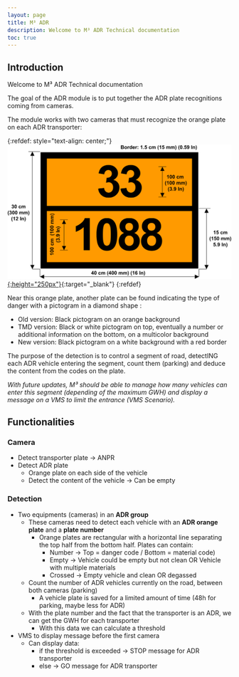 ```yaml
---
layout: page
title: M³ ADR
description: Welcome to M³ ADR Technical documentation
toc: true
---
```


## Introduction

Welcome to M³ ADR Technical documentation

The goal of the ADR module is to put together the ADR plate recognitions coming from cameras.

The module works with two cameras that must recognize the orange plate on each ADR transporter:

{:refdef: style="text-align: center;"}
[![ADR plate dimensions](assets/ADR_dimensions.svg "ADR plate dimensions"){:height="250px"}](assets/ADR_dimensions.svg "ADR plate dimensions"){:target="_blank"}
{:refdef}

Near this orange plate, another plate can be found indicating the type of danger with a pictogram in a diamond shape :

- Old version: Black pictogram on an orange background
- TMD version: Black or white pictogram on top, eventually a number or additional information on the bottom, on a multicolor background
- New version: Black pictogram on a white background with a red border

The purpose of the detection is to control a segment of road, detectING each ADR vehicle entering the segment, count them (parking) and deduce the content from the codes on the plate.

*With future updates, M³ should be able to manage how many vehicles can enter this segment (depending of the maximum GWH) and display a message on a VMS to limit the entrance (VMS Scenario).*

## Functionalities

### Camera

- Detect transporter plate → ANPR
- Detect ADR plate
  - Orange plate on each side of the vehicle
  - Detect the content of the vehicle → Can be empty

### Detection

- Two equipments (cameras) in an **ADR group**
  - These cameras need to  detect each vehicle with an **ADR orange plate** and a **plate number**
    - Orange plates are rectangular with a horizontal line separating the top half from the bottom half. Plates can contain:
      - Number → Top = danger code / Bottom = material code)
      - Empty → Vehicle could be empty but not clean OR Vehicle with multiple materials
      - Crossed → Empty vehicle and clean OR degassed
  - Count the number of ADR vehicles currently on the road, between both cameras (parking)
    - A vehicle plate is saved for a limited amount of time (48h for parking, maybe less for ADR)
  - With the plate number and the fact that the transporter is an ADR, we can get the GWH for each transporter
    - With this data we can calculate a threshold
- VMS to display message before the first camera
  - Can display data:
    - if the threshold is exceeded → STOP message for ADR transporter
    - else → GO message for ADR transporter
